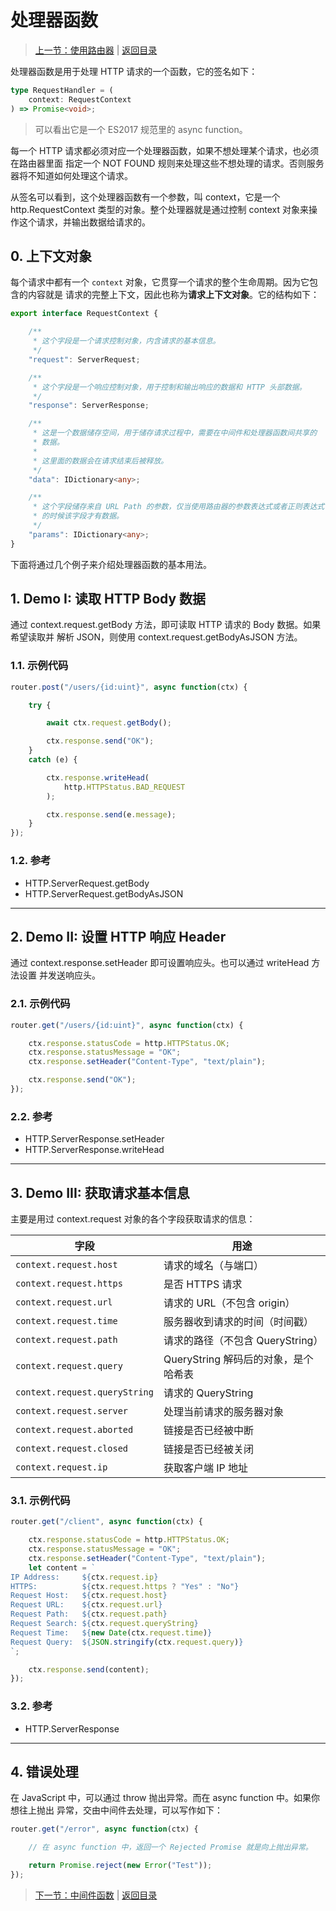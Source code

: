 # 处理器函数

> [上一节：使用路由器](./02-router.md) | [返回目录](./index.md)

处理器函数是用于处理 HTTP 请求的一个函数，它的签名如下：

```ts
type RequestHandler = (
    context: RequestContext
) => Promise<void>;
```

> 可以看出它是一个 ES2017 规范里的 async function。

每一个 HTTP 请求都必须对应一个处理器函数，如果不想处理某个请求，也必须在路由器里面
指定一个 NOT FOUND 规则来处理这些不想处理的请求。否则服务器将不知道如何处理这个请求。

从签名可以看到，这个处理器函数有一个参数，叫 context，它是一个 http.RequestContext
类型的对象。整个处理器就是通过控制 context 对象来操作这个请求，并输出数据给请求的。

## 0. 上下文对象

每个请求中都有一个 `context` 对象，它贯穿一个请求的整个生命周期。因为它包含的内容就是
请求的完整上下文，因此也称为**请求上下文对象**。它的结构如下：

```ts
export interface RequestContext {

    /**
     * 这个字段是一个请求控制对象，内含请求的基本信息。
     */
    "request": ServerRequest;

    /**
     * 这个字段是一个响应控制对象，用于控制和输出响应的数据和 HTTP 头部数据。
     */
    "response": ServerResponse;

    /**
     * 这是一个数据储存空间，用于储存请求过程中，需要在中间件和处理器函数间共享的
     * 数据。
     * 
     * 这里面的数据会在请求结束后被释放。
     */
    "data": IDictionary<any>;

    /**
     * 这个字段储存来自 URL Path 的参数，仅当使用路由器的参数表达式或者正则表达式
     * 的时候该字段才有数据。
     */
    "params": IDictionary<any>;
}
```

下面将通过几个例子来介绍处理器函数的基本用法。

## 1. Demo I: 读取 HTTP Body 数据

通过 context.request.getBody 方法，即可读取 HTTP 请求的 Body 数据。如果希望读取并
解析 JSON，则使用 context.request.getBodyAsJSON 方法。

### 1.1. 示例代码

```ts
router.post("/users/{id:uint}", async function(ctx) {

    try {

        await ctx.request.getBody();

        ctx.response.send("OK");
    }
    catch (e) {

        ctx.response.writeHead(
            http.HTTPStatus.BAD_REQUEST
        );

        ctx.response.send(e.message);
    }
});
```

### 1.2. 参考

- HTTP.ServerRequest.getBody
- HTTP.ServerRequest.getBodyAsJSON

-------------------------------------------------------------------------------

## 2. Demo II: 设置 HTTP 响应 Header

通过 context.response.setHeader 即可设置响应头。也可以通过 writeHead 方法设置
并发送响应头。

### 2.1. 示例代码

```ts
router.get("/users/{id:uint}", async function(ctx) {

    ctx.response.statusCode = http.HTTPStatus.OK;
    ctx.response.statusMessage = "OK";
    ctx.response.setHeader("Content-Type", "text/plain");

    ctx.response.send("OK");
});
```

### 2.2. 参考

- HTTP.ServerResponse.setHeader
- HTTP.ServerResponse.writeHead

-------------------------------------------------------------------------------

## 3. Demo III: 获取请求基本信息

主要是用过 context.request 对象的各个字段获取请求的信息：

| 字段                            | 用途                                   |
|---------------------------------|---------------------------------------|
| `context.request.host`          | 请求的域名（与端口）                    |
| `context.request.https`         | 是否 HTTPS 请求                        |
| `context.request.url`           | 请求的 URL（不包含 origin）             |
| `context.request.time`          | 服务器收到请求的时间（时间戳）           |
| `context.request.path`          | 请求的路径（不包含 QueryString）        |
| `context.request.query`         | QueryString 解码后的对象，是个哈希表    |
| `context.request.queryString`   | 请求的 QueryString                     |
| `context.request.server`        | 处理当前请求的服务器对象                |
| `context.request.aborted`       | 链接是否已经被中断                      |
| `context.request.closed`        | 链接是否已经被关闭                      |
| `context.request.ip`            | 获取客户端 IP 地址                     |

### 3.1. 示例代码

```ts
router.get("/client", async function(ctx) {

    ctx.response.statusCode = http.HTTPStatus.OK;
    ctx.response.statusMessage = "OK";
    ctx.response.setHeader("Content-Type", "text/plain");
    let content = `
IP Address:     ${ctx.request.ip}
HTTPS:          ${ctx.request.https ? "Yes" : "No"}
Request Host:   ${ctx.request.host}
Request URL:    ${ctx.request.url}
Request Path:   ${ctx.request.path}
Request Search: ${ctx.request.queryString}
Request Time:   ${new Date(ctx.request.time)}
Request Query:  ${JSON.stringify(ctx.request.query)}
`;

    ctx.response.send(content);
});
```

### 3.2. 参考

- HTTP.ServerResponse

-------------------------------------------------------------------------------

## 4. 错误处理

在 JavaScript 中，可以通过 throw 抛出异常。而在 async function 中。如果你想往上抛出
异常，交由中间件去处理，可以写作如下：

```ts
router.get("/error", async function(ctx) {

    // 在 async function 中，返回一个 Rejected Promise 就是向上抛出异常。

    return Promise.reject(new Error("Test"));
});
```

> [下一节：中间件函数](./04-middlewares.md) | [返回目录](./index.md)
